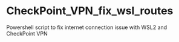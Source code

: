 # CheckPoint_VPN_fix_wsl_routes
Powershell script to fix internet connection issue with WSL2 and CheckPoint VPN
